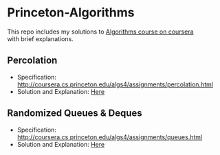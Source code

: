 # Princeton-Algorithms
This repo includes my solutions to [Algorithms course on coursera](https://www.coursera.org/learn/introduction-to-algorithms)  
with brief explanations.

## Percolation 
  - Specification: http://coursera.cs.princeton.edu/algs4/assignments/percolation.html
  - Solution and Explanation: [Here](https://github.com/TarunSunkaraneni/Princeton-Algorithms/tree/master/Algorithms/src/assignments/week1)
  
## Randomized Queues & Deques
  - Specification: http://coursera.cs.princeton.edu/algs4/assignments/queues.html
  - Solution and Explanation: [Here](https://github.com/TarunSunkaraneni/Princeton-Algorithms/tree/master/Algorithms/src/assignments/week2)
  
